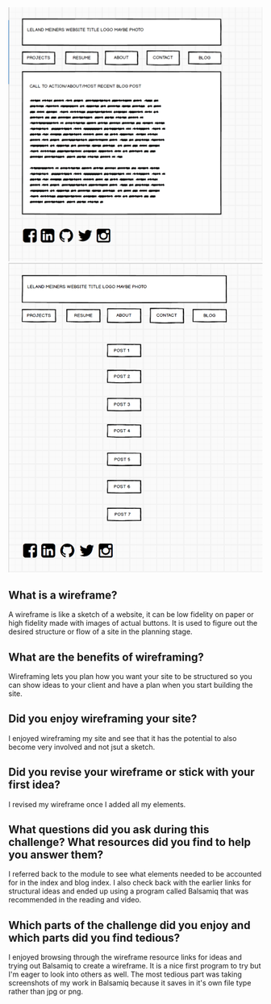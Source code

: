 ![Wireframe Index](imgs/wireframe-index.png)
![Wireframe BLog Index](imgs/wireframe-blog-index.png)

## What is a wireframe?
A wireframe is like a sketch of a website, it can be low fidelity on paper or high fidelity made with images of actual buttons. It is used to figure out the desired structure or flow of a site in the planning stage.

## What are the benefits of wireframing?
Wireframing lets you plan how you want your site to be structured so you can show ideas to your client and have a plan when you start building the site.

## Did you enjoy wireframing your site?
I enjoyed wireframing my site and see that it has the potential to also become very involved and not jsut a sketch.

## Did you revise your wireframe or stick with your first idea?
I revised my wireframe once I added all my elements.

## What questions did you ask during this challenge? What resources did you find to help you answer them?
I referred back to the module to see what elements needed to be accounted for in the index and blog index. I also check back with the earlier links for structural ideas and ended up using a program called Balsamiq that was recommended in the reading and video.

## Which parts of the challenge did you enjoy and which parts did you find tedious?
I enjoyed browsing through the wireframe resource links for ideas and trying out Balsamiq to create a wireframe. It is a nice first program to try but I'm eager to look into others as well. The most tedious part was taking screenshots of my work in Balsamiq because it saves in it's own file type rather than jpg or png.